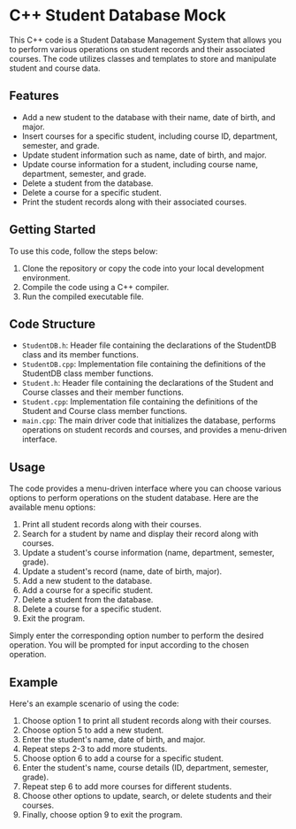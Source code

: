 
#  C++ Student Database Mock

This C++ code is a Student Database Management System that allows you to perform various operations on student records and their associated courses. The code utilizes classes and templates to store and manipulate student and course data.

## Features

- Add a new student to the database with their name, date of birth, and major.
- Insert courses for a specific student, including course ID, department, semester, and grade.
- Update student information such as name, date of birth, and major.
- Update course information for a student, including course name, department, semester, and grade.
- Delete a student from the database.
- Delete a course for a specific student.
- Print the student records along with their associated courses.

## Getting Started

To use this code, follow the steps below:

1) Clone the repository or copy the code into your local development environment.
2) Compile the code using a C++ compiler.
3) Run the compiled executable file.

## Code Structure

- `StudentDB.h`: Header file containing the declarations of the StudentDB class and its member functions.
- `StudentDB.cpp`: Implementation file containing the definitions of the StudentDB class member functions.
- `Student.h`: Header file containing the declarations of the Student and Course classes and their member functions.
- `Student.cpp`: Implementation file containing the definitions of the Student and Course class member functions.
- `main.cpp`: The main driver code that initializes the database, performs operations on student records and courses, and provides a menu-driven interface.

## Usage

The code provides a menu-driven interface where you can choose various options to perform operations on the student database. Here are the available menu options:

1) Print all student records along with their courses.
2) Search for a student by name and display their record along with courses.
3) Update a student's course information (name, department, semester, grade).
4) Update a student's record (name, date of birth, major).
5) Add a new student to the database.
6) Add a course for a specific student.
7) Delete a student from the database.
8) Delete a course for a specific student.
9) Exit the program.

Simply enter the corresponding option number to perform the desired operation. You will be prompted for input according to the chosen operation.

## Example

Here's an example scenario of using the code:

1) Choose option 1 to print all student records along with their courses.
2) Choose option 5 to add a new student.
3) Enter the student's name, date of birth, and major.
4) Repeat steps 2-3 to add more students.
5) Choose option 6 to add a course for a specific student.
6) Enter the student's name, course details (ID, department, semester, grade).
7) Repeat step 6 to add more courses for different students.
8) Choose other options to update, search, or delete students and their courses.
9) Finally, choose option 9 to exit the program.

